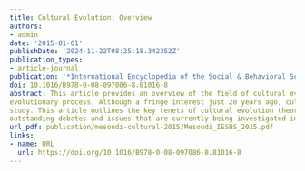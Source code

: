 ```yaml
---
title: Cultural Evolution: Overview
authors:
- admin
date: '2015-01-01'
publishDate: '2024-11-22T08:25:18.342352Z'
publication_types:
- article-journal
publication: '*International Encyclopedia of the Social & Behavioral Sciences (Second Edition)*, 388-393'
doi: 10.1016/B978-0-08-097086-8.81016-8
abstract: This article provides an overview of the field of cultural evolution, in which cultural change is studied as a Darwinian
evolutionary process. Although a fringe interest just 20 years ago, cultural evolution is now a major area of interdisciplinary
study. This article outlines the key tenets of cultural evolution theory, describes the main methods used, and highlights
outstanding debates and issues that are currently being investigated in the field.
url_pdf: publication/mesoudi-cultural-2015/Mesoudi_IESBS_2015.pdf
links:
- name: URL
  url: https://doi.org/10.1016/B978-0-08-097086-8.81016-8
---
```

